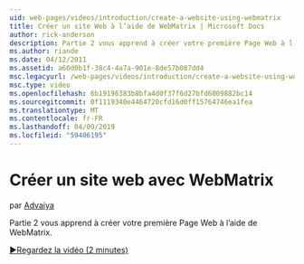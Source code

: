 ```yaml
---
uid: web-pages/videos/introduction/create-a-website-using-webmatrix
title: Créer un site Web à l’aide de WebMatrix | Microsoft Docs
author: rick-anderson
description: Partie 2 vous apprend à créer votre première Page Web à l’aide de WebMatrix.
ms.author: riande
ms.date: 04/12/2011
ms.assetid: a60d0b1f-38c4-4a7a-901e-8de57b087dd4
msc.legacyurl: /web-pages/videos/introduction/create-a-website-using-webmatrix
msc.type: video
ms.openlocfilehash: 6b19196383b8bfa4d0f37f6d27bfd6009882bc14
ms.sourcegitcommit: 0f1119340e4464720cfd16d0ff15764746ea1fea
ms.translationtype: MT
ms.contentlocale: fr-FR
ms.lasthandoff: 04/09/2019
ms.locfileid: "59406195"
---
```

# <a name="create-a-website-using-webmatrix"></a>Créer un site web avec WebMatrix

par [Advaiya](https://twitter.com/Advaiyasolns)

Partie 2 vous apprend à créer votre première Page Web à l’aide de WebMatrix.

[&#9654;Regardez la vidéo (2 minutes)](https://channel9.msdn.com/Blogs/ASP-NET-Site-Videos/create-a-website-using-webmatrix)
